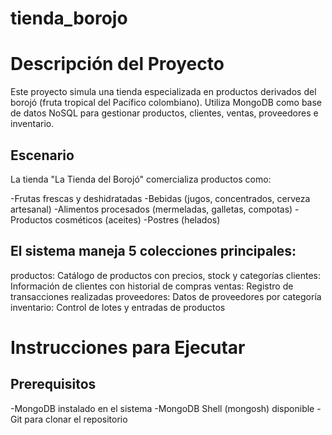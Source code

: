 # tienda_borojo
# Descripción del Proyecto
Este proyecto simula una tienda especializada en productos derivados del borojó (fruta tropical del Pacífico colombiano). Utiliza MongoDB como base de datos NoSQL para gestionar productos, clientes, ventas, proveedores e inventario.
## Escenario
La tienda "La Tienda del Borojó" comercializa productos como:

-Frutas frescas y deshidratadas
-Bebidas (jugos, concentrados, cerveza artesanal)
-Alimentos procesados (mermeladas, galletas, compotas)
-Productos cosméticos (aceites)
-Postres (helados)

## El sistema maneja 5 colecciones principales:

productos: Catálogo de productos con precios, stock y categorías
clientes: Información de clientes con historial de compras
ventas: Registro de transacciones realizadas
proveedores: Datos de proveedores por categoría
inventario: Control de lotes y entradas de productos


# Instrucciones para Ejecutar
## Prerequisitos

-MongoDB instalado en el sistema
-MongoDB Shell (mongosh) disponible
-Git para clonar el repositorio
